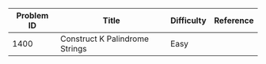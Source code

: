 | Problem ID | Title | Difficulty | Reference
| --- | --- | --- | ---
| 1400 | Construct K Palindrome Strings | Easy | 
